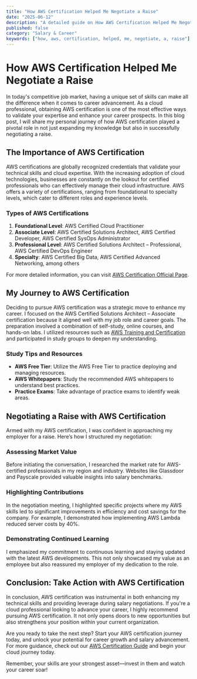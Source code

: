```yaml
---
title: "How AWS Certification Helped Me Negotiate a Raise"
date: "2025-06-12"
description: "A detailed guide on How AWS Certification Helped Me Negotiate a Raise"
published: false
category: "Salary & Career"
keywords: ["how, aws, certification, helped, me, negotiate, a, raise"]
---
```


# How AWS Certification Helped Me Negotiate a Raise

In today's competitive job market, having a unique set of skills can make all the difference when it comes to career advancement. As a cloud professional, obtaining AWS certification is one of the most effective ways to validate your expertise and enhance your career prospects. In this blog post, I will share my personal journey of how AWS certification played a pivotal role in not just expanding my knowledge but also in successfully negotiating a raise.

## The Importance of AWS Certification

AWS certifications are globally recognized credentials that validate your technical skills and cloud expertise. With the increasing adoption of cloud technologies, businesses are constantly on the lookout for certified professionals who can effectively manage their cloud infrastructure. AWS offers a variety of certifications, ranging from foundational to specialty levels, which cater to different roles and experience levels.

### Types of AWS Certifications

1. **Foundational Level**: AWS Certified Cloud Practitioner
2. **Associate Level**: AWS Certified Solutions Architect, AWS Certified Developer, AWS Certified SysOps Administrator
3. **Professional Level**: AWS Certified Solutions Architect – Professional, AWS Certified DevOps Engineer
4. **Specialty**: AWS Certified Big Data, AWS Certified Advanced Networking, among others

For more detailed information, you can visit [AWS Certification Official Page](https://aws.amazon.com/certification/).

## My Journey to AWS Certification

Deciding to pursue AWS certification was a strategic move to enhance my career. I focused on the AWS Certified Solutions Architect – Associate certification because it aligned well with my job role and career goals. The preparation involved a combination of self-study, online courses, and hands-on labs. I utilized resources such as [AWS Training and Certification](https://aws.amazon.com/training/) and participated in study groups to deepen my understanding.

### Study Tips and Resources

- **AWS Free Tier**: Utilize the AWS Free Tier to practice deploying and managing resources.
- **AWS Whitepapers**: Study the recommended AWS whitepapers to understand best practices.
- **Practice Exams**: Take advantage of practice exams to identify weak areas.

## Negotiating a Raise with AWS Certification

Armed with my AWS certification, I was confident in approaching my employer for a raise. Here’s how I structured my negotiation:

### Assessing Market Value

Before initiating the conversation, I researched the market rate for AWS-certified professionals in my region and industry. Websites like Glassdoor and Payscale provided valuable insights into salary benchmarks.

### Highlighting Contributions

In the negotiation meeting, I highlighted specific projects where my AWS skills led to significant improvements in efficiency and cost savings for the company. For example, I demonstrated how implementing AWS Lambda reduced server costs by 40%.

### Demonstrating Continued Learning

I emphasized my commitment to continuous learning and staying updated with the latest AWS developments. This not only showcased my value as an employee but also reassured my employer of my dedication to the role.

## Conclusion: Take Action with AWS Certification

In conclusion, AWS certification was instrumental in both enhancing my technical skills and providing leverage during salary negotiations. If you're a cloud professional looking to advance your career, I highly recommend pursuing AWS certification. It not only opens doors to new opportunities but also strengthens your position within your current organization.

Are you ready to take the next step? Start your AWS certification journey today, and unlock your potential for career growth and salary advancement. For more guidance, check out our [AWS Certification Guide](https://aws.amazon.com/certification/) and begin your cloud journey today.

Remember, your skills are your strongest asset—invest in them and watch your career soar!